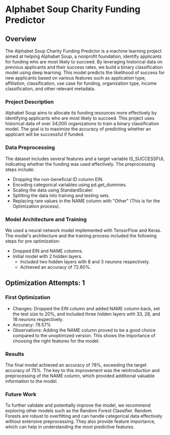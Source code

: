# Alphabet Soup Charity Funding Predictor

## Overview
The Alphabet Soup Charity Funding Predictor is a machine learning project aimed at helping Alphabet Soup, a nonprofit foundation, identify applicants for funding who are most likely to succeed. By leveraging historical data on previous applicants and their success rates, we build a binary classification model using deep learning. This model predicts the likelihood of success for new applicants based on various features such as application type, affiliation, classification, use case for funding, organization type, income classification, and other relevant metadata.

### Project Description
Alphabet Soup aims to allocate its funding resources more effectively by identifying applicants who are most likely to succeed. This project uses historical data of over 34,000 organizations to train a binary classification model. The goal is to maximize the accuracy of predicting whether an applicant will be successful if funded.

### Data Preprocessing
The dataset includes several features and a target variable IS_SUCCESSFUL indicating whether the funding was used effectively. The preprocessing steps include:

* Dropping the non-beneficial ID column EIN.
* Encoding categorical variables using pd.get_dummies.
* Scaling the data using StandardScaler.
* Splitting the data into training and testing sets.
* Replacing rare values in the NAME column with "Other" (This is for the Optimization process).

### Model Architecture and Training
We used a neural network model implemented with TensorFlow and Keras. The model's architecture and the training process included the following steps for pre optimization:

* Dropped EIN and NAME columns.
* Initial model with 2 hidden layers.
    * Included two hidden layers with 8 and 3 neurons respectively.
    * Achieved an accuracy of 72.60%.
   
## Optimization Attempts: 1
### First Optimization
* Changes: Dropped the EIN column and added NAME column back, set the test size to 20%, and included three hidden layers with 33, 28, and 18 neurons respectively.
* Accuracy: 78.57%
* Observations: Adding the NAME column proved to be a good choice compared to the unoptimized version. This shows the importance of choosing the right features for the model.

### Results
The final model achieved an accuracy of 78%, exceeding the target accuracy of 75%. The key to this improvement was the reintroduction and preprocessing of the NAME column, which provided additional valuable information to the model.

### Future Work
To further validate and potentially improve the model, we recommend exploring other models such as the Random Forest Classifier. Random Forests are robust to overfitting and can handle categorical data effectively without extensive preprocessing. They also provide feature importance, which can help in understanding the most predictive features.
